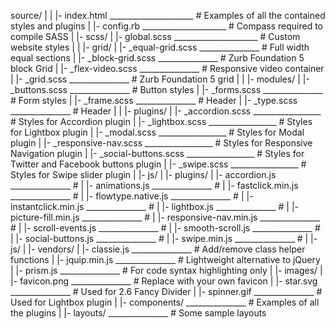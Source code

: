 source/
|
|  |- index.html _____________________ # Examples of all the contained styles and plugins
|  |- config.rb _____________________ # Compass required to compile SASS
|
|- scss/
|  |- global.scss _____________________ # Custom website styles
|
|  |- grid/
|    |- _equal-grid.scss _______________ # Full width equal sections
|    |- _block-grid.scss _______________ # Zurb Foundation 5 block Grid
|    |- _flex-video.scss _______________ # Responsive video container
|    |- _grid.scss _______________ # Zurb Foundation 5 grid
|
|  |- modules/
|    |- _buttons.scss _______________ # Button styles
|    |- _forms.scss _______________ # Form styles
|    |- _frame.scss _______________ # Header
|    |- _type.scss _______________ # Header
|
|  |- plugins/
|    |- _accordion.scss _________________ # Styles for Accordion plugin
|    |- _lightbox.scss _________________ # Styles for Lightbox plugin
|    |- _modal.scss _________________ # Styles for Modal plugin
|    |- _responsive-nav.scss _________________ # Styles for Responsive Navigation plugin
|    |- _social-buttons.scss _________________ # Styles for Twitter and Facebook buttons plugin
|    |- _swipe.scss _________________ # Styles for Swipe slider plugin
|
|- js/
|  |- plugins/
|    |- accordion.js _______________ # 
|    |- animations.js _______________ # 
|    |- fastclick.min.js _______________ # 
|    |- flowtype.native.js _______________ # 
|    |- instantclick.min.js _______________ # 
|    |- lightbox.js _______________ # 
|    |- picture-fill.min.js _______________ # 
|    |- responsive-nav.min.js _______________ # 
|    |- scroll-events.js _______________ # 
|    |- smooth-scroll.js _______________ # 
|    |- social-buttons.js _______________ # 
|    |- swipe.min.js _______________ # 
|
|- js/
|  |- vendors/
|    |- classie.js _______________ # Add/remove class helper functions
|    |- jquip.min.js _______________ # Lightweight alternative to jQuery
|    |- prism.js _______________ # For code syntax highlighting only
|
|- images/
|  |- favicon.png _______________ # Replace with your own favicon
|  |- star.svg _______________ # Used for 2.6 Fancy Divider
|  |- spinner.gif _______________ # Used for Lightbox plugin
|
|- components/ _______________ # Examples of all the plugins
|
|- layouts/ _______________ # Some sample layouts